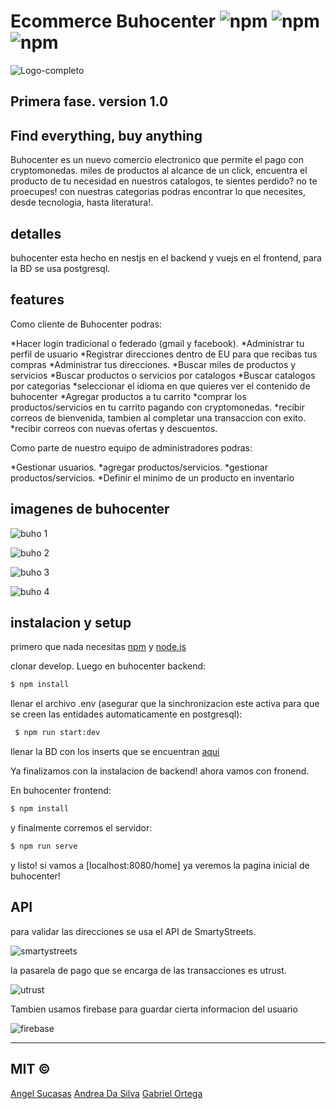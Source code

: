# Ecommerce Buhocenter ![npm](https://img.shields.io/badge/node-v8.12.0-green) ![npm](https://img.shields.io/badge/vue-vXYZ-red) ![npm](https://img.shields.io/badge/version-1.0-blue)

![Logo-completo](https://user-images.githubusercontent.com/44983658/82739421-64d46c00-9d0d-11ea-87ea-c8c1d27f2a21.png)

## Primera fase. version 1.0

## Find everything, buy anything

 Buhocenter es un nuevo comercio electronico que permite el pago con cryptomonedas. miles de productos al alcance de un click, encuentra el producto de tu necesidad en nuestros catalogos, te sientes perdido? no te proecupes! con nuestras categorias podras encontrar lo que necesites, desde tecnologia, hasta literatura!.
 
 ## detalles
 
  buhocenter esta hecho en nestjs en el backend y vuejs en el frontend, para la BD se usa postgresql.
  
 
## features

 Como cliente de Buhocenter podras:
 
   *Hacer login tradicional o federado (gmail y facebook).
   *Administrar tu perfil de usuario
   *Registrar direcciones dentro de EU para que recibas tus compras
   *Administrar tus direcciones.
   *Buscar miles de productos y servicios
   *Buscar productos o servicios por catalogos
   *Buscar catalogos por categorias
   *seleccionar el idioma en que quieres ver el contenido de buhocenter
   *Agregar productos a tu carrito
   *comprar los productos/servicios en tu carrito pagando con cryptomonedas.
   *recibir correos de bienvenida, tambien al completar una transaccion con exito.
   *recibir correos con nuevas ofertas y descuentos.
   
Como parte de nuestro equipo de administradores podras:
   
   *Gestionar usuarios.
   *agregar productos/servicios.
   *gestionar productos/servicios.
   *Definir el minimo de un producto en inventario
   

## imagenes de buhocenter

![buho 1](https://user-images.githubusercontent.com/44983658/82739440-82a1d100-9d0d-11ea-8522-e10486e998d4.PNG)

![buho 2](https://user-images.githubusercontent.com/44983658/82739498-065bbd80-9d0e-11ea-806b-8fb17892fc1d.PNG)

![buho 3](https://user-images.githubusercontent.com/44983658/82739510-1d9aab00-9d0e-11ea-9b4d-efb41561c9e0.PNG)

![buho 4](https://user-images.githubusercontent.com/44983658/82739518-31dea800-9d0e-11ea-9857-599181fa434c.PNG)


## instalacion y setup

primero que nada necesitas [npm](https://npmjs.org) y [node.js](https://nodejs.org/es/)

clonar develop. Luego en  buhocenter backend:
 ```bash
 $ npm install
 ```
llenar el archivo .env (asegurar que la sinchronizacion este activa para que se creen las entidades automaticamente en postgresql):

```bash
 $ npm run start:dev
 ```
 llenar la BD con los inserts que se encuentran [aqui](https://github.com/PandiyanCool/angular-clipboard-auto)

Ya finalizamos con la instalacion de backend! ahora vamos con fronend.

En buhocenter frontend:

 ```bash
 $ npm install
 ```
 y finalmente corremos el servidor:
 
 ```bash
 $ npm run serve
 ```
 
 y listo! si vamos a [localhost:8080/home] ya veremos la pagina inicial de buhocenter!


## API

para validar las direcciones se usa el API de SmartyStreets.

![smartystreets](https://user-images.githubusercontent.com/44983658/82739607-bcbfa280-9d0e-11ea-8c74-cc5102c479a2.png)

la pasarela de pago que se encarga de las transacciones es utrust.

![utrust](https://user-images.githubusercontent.com/44983658/82739619-dbbe3480-9d0e-11ea-980c-a043ec5ec2e0.jpg)

Tambien usamos firebase para guardar cierta informacion del usuario

![firebase](https://user-images.githubusercontent.com/44983658/82739665-69018900-9d0f-11ea-8317-5678d71a384e.png)

---------------------------
## MIT © 
[Angel Sucasas](mailto:angel.alejandro.sucasas08@gmail.com)
[Andrea Da Silva](mailto:angel.alejandro.sucasas08@gmail.com)
[Gabriel Ortega](mailto:angel.alejandro.sucasas08@gmail.com)

